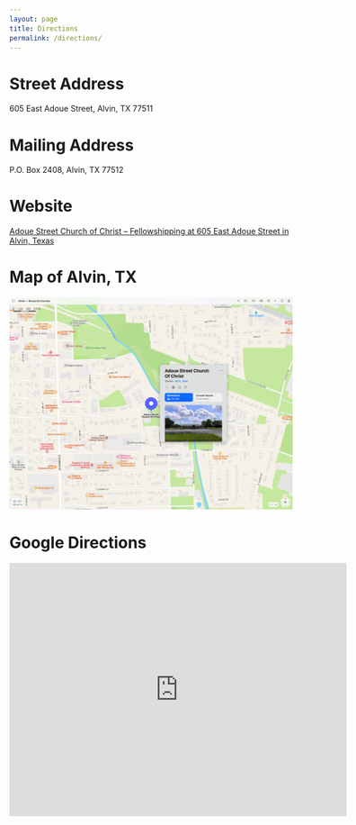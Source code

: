 ```yaml
---
layout: page
title: Directions
permalink: /directions/
---
```


# Street Address

605 East Adoue Street, Alvin, TX  77511

# Mailing Address

P.O. Box 2408, Alvin, TX  77512

# Website

[Adoue Street Church of Christ – Fellowshipping at 605 East Adoue Street in Alvin, Texas](https://www.ascoc.org/)

# Map of Alvin, TX

![ASCOC Alvin Map](/assets/img/ASCOC-Alvin-Map.png)

# Google Directions

<iframe src="https://www.google.com/maps/embed?pb=!1m18!1m12!1m3!1d3475.284416989543!2d-95.24126268450104!3d29.420482654731178!2m3!1f0!2f0!3f0!3m2!1i1024!2i768!4f13.1!3m3!1m2!1s0x86408f459d8468e1%3A0xb638d586a68ef7d5!2sAdoue%20Street%20Church%20of%20Christ!5e0!3m2!1sen!2sus!4v1648213552770!5m2!1sen!2sus" width="600" height="450" style="border:0;" allowfullscreen="" loading="lazy" referrerpolicy="no-referrer-when-downgrade"></iframe>